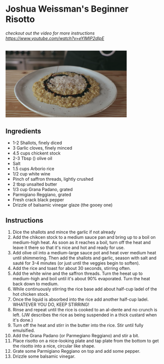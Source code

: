 # Joshua Weissman's Beginner Risotto #
###### checkout out the video for more instructions https://www.youtube.com/watch?v=eYIMIP2dIpE

![Should be a nice picture of Risottor here](images/jw_beginner_risotto.png "Fancy Risotto.")

## Ingredients 

* 1-2 Shallots, finely diced
* 3 Garlic cloves, finely minced
* 4.5 cups chickent stock
* 2-3 Tbsp () olive oil 
* Salt
* 1.5 cups Arborio rice
* 1/2 cup white wine
* Pinch of saffron threads, lightly crushed
* 2 tbsp unsalted butter
* 1/3 cup Grana Padano, grated
* Parmigiano Reggiano, grated
* Fresh crack black pepper
* Drizzle of balsamic vinegar glaze (the gooey one)

## Instructions

1. Dice the shallots and mince the garlic if not already
2. Add the chikcen stock to a medium sauce pan and bring up to a boil on medium-high heat. As soon as it reaches a boil, turn off the heat and leave it there so that it's nice and hot and ready for use.
3. Add olive oil into a medium-large sauce pot and heat over medium heat until shimmering. Then add the shallots and garlic, season with salt and sauté for 3-4 minutes (or just until the veggies begin to soften). 
4. Add the rice and toast for about 30 seconds, stirring often. 
5. Add the white wine and the saffron threads. Turn the heeat up to medium-high and boil until it's about 90% evaporated. Turn the heat back down to medium.
6. While continuously stirring the rice base add about half-cup ladel of the hot chicken stock.
7. Once the liquid is absorbed into the rice add another half-cup ladel. WHATEVER YOU DO, KEEP STIRRING!
8. Rinse and repeat until the rice is cooked to an al-dente and no crunch is left. (JW describes the rice as being suspended in a thick custard when it's done.)
9. Turn off the heat and stirr in the butter into the rice. Stir until fully emulsified. 
10. Add the Grana Padano (or Parmegiano Reggiano) and stir a bit.
11. Place risotto on a nice-looking plate and tap plate from the bottom to get the risotto into a nice, circular like shape. 
12. Grate some Parmigiano Reggiano on top and add some pepper.
13. Drizzle some balsamic vinegar. 
